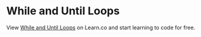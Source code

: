 # While and Until Loops
<p class='util--hide'>View <a href='https://learn.co/lessons/phrg-while-and-until-looping-readme'>While and Until Loops</a> on Learn.co and start learning to code for free.</p>

